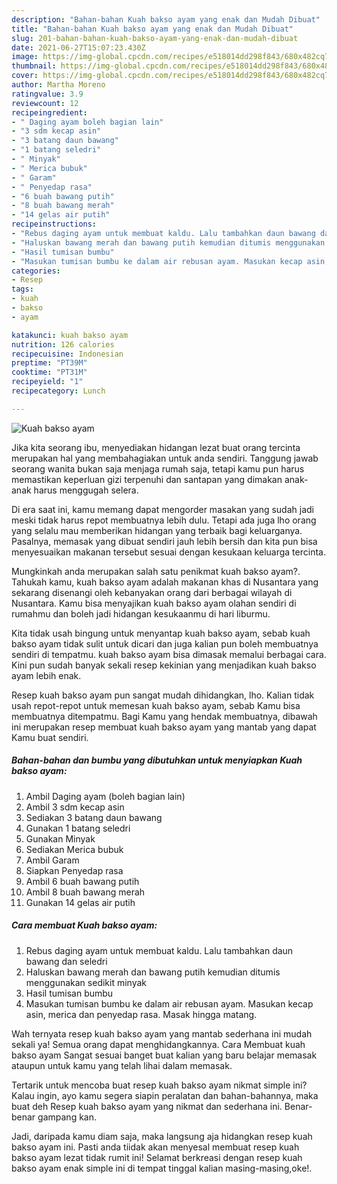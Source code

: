```yaml
---
description: "Bahan-bahan Kuah bakso ayam yang enak dan Mudah Dibuat"
title: "Bahan-bahan Kuah bakso ayam yang enak dan Mudah Dibuat"
slug: 201-bahan-bahan-kuah-bakso-ayam-yang-enak-dan-mudah-dibuat
date: 2021-06-27T15:07:23.430Z
image: https://img-global.cpcdn.com/recipes/e518014dd298f843/680x482cq70/kuah-bakso-ayam-foto-resep-utama.jpg
thumbnail: https://img-global.cpcdn.com/recipes/e518014dd298f843/680x482cq70/kuah-bakso-ayam-foto-resep-utama.jpg
cover: https://img-global.cpcdn.com/recipes/e518014dd298f843/680x482cq70/kuah-bakso-ayam-foto-resep-utama.jpg
author: Martha Moreno
ratingvalue: 3.9
reviewcount: 12
recipeingredient:
- " Daging ayam boleh bagian lain"
- "3 sdm kecap asin"
- "3 batang daun bawang"
- "1 batang seledri"
- " Minyak"
- " Merica bubuk"
- " Garam"
- " Penyedap rasa"
- "6 buah bawang putih"
- "8 buah bawang merah"
- "14 gelas air putih"
recipeinstructions:
- "Rebus daging ayam untuk membuat kaldu. Lalu tambahkan daun bawang dan seledri"
- "Haluskan bawang merah dan bawang putih kemudian ditumis menggunakan sedikit minyak"
- "Hasil tumisan bumbu"
- "Masukan tumisan bumbu ke dalam air rebusan ayam. Masukan kecap asin, merica dan penyedap rasa. Masak hingga matang."
categories:
- Resep
tags:
- kuah
- bakso
- ayam

katakunci: kuah bakso ayam 
nutrition: 126 calories
recipecuisine: Indonesian
preptime: "PT39M"
cooktime: "PT31M"
recipeyield: "1"
recipecategory: Lunch

---
```



![Kuah bakso ayam](https://img-global.cpcdn.com/recipes/e518014dd298f843/680x482cq70/kuah-bakso-ayam-foto-resep-utama.jpg)

Jika kita seorang ibu, menyediakan hidangan lezat buat orang tercinta merupakan hal yang membahagiakan untuk anda sendiri. Tanggung jawab seorang  wanita bukan saja menjaga rumah saja, tetapi kamu pun harus memastikan keperluan gizi terpenuhi dan santapan yang dimakan anak-anak harus menggugah selera.

Di era  saat ini, kamu memang dapat mengorder masakan yang sudah jadi meski tidak harus repot membuatnya lebih dulu. Tetapi ada juga lho orang yang selalu mau memberikan hidangan yang terbaik bagi keluarganya. Pasalnya, memasak yang dibuat sendiri jauh lebih bersih dan kita pun bisa menyesuaikan makanan tersebut sesuai dengan kesukaan keluarga tercinta. 



Mungkinkah anda merupakan salah satu penikmat kuah bakso ayam?. Tahukah kamu, kuah bakso ayam adalah makanan khas di Nusantara yang sekarang disenangi oleh kebanyakan orang dari berbagai wilayah di Nusantara. Kamu bisa menyajikan kuah bakso ayam olahan sendiri di rumahmu dan boleh jadi hidangan kesukaanmu di hari liburmu.

Kita tidak usah bingung untuk menyantap kuah bakso ayam, sebab kuah bakso ayam tidak sulit untuk dicari dan juga kalian pun boleh membuatnya sendiri di tempatmu. kuah bakso ayam bisa dimasak memalui berbagai cara. Kini pun sudah banyak sekali resep kekinian yang menjadikan kuah bakso ayam lebih enak.

Resep kuah bakso ayam pun sangat mudah dihidangkan, lho. Kalian tidak usah repot-repot untuk memesan kuah bakso ayam, sebab Kamu bisa membuatnya ditempatmu. Bagi Kamu yang hendak membuatnya, dibawah ini merupakan resep membuat kuah bakso ayam yang mantab yang dapat Kamu buat sendiri.

<!--inarticleads1-->

##### Bahan-bahan dan bumbu yang dibutuhkan untuk menyiapkan Kuah bakso ayam:

1. Ambil  Daging ayam (boleh bagian lain)
1. Ambil 3 sdm kecap asin
1. Sediakan 3 batang daun bawang
1. Gunakan 1 batang seledri
1. Gunakan  Minyak
1. Sediakan  Merica bubuk
1. Ambil  Garam
1. Siapkan  Penyedap rasa
1. Ambil 6 buah bawang putih
1. Ambil 8 buah bawang merah
1. Gunakan 14 gelas air putih




<!--inarticleads2-->

##### Cara membuat Kuah bakso ayam:

1. Rebus daging ayam untuk membuat kaldu. Lalu tambahkan daun bawang dan seledri
1. Haluskan bawang merah dan bawang putih kemudian ditumis menggunakan sedikit minyak
1. Hasil tumisan bumbu
1. Masukan tumisan bumbu ke dalam air rebusan ayam. Masukan kecap asin, merica dan penyedap rasa. Masak hingga matang.




Wah ternyata resep kuah bakso ayam yang mantab sederhana ini mudah sekali ya! Semua orang dapat menghidangkannya. Cara Membuat kuah bakso ayam Sangat sesuai banget buat kalian yang baru belajar memasak ataupun untuk kamu yang telah lihai dalam memasak.

Tertarik untuk mencoba buat resep kuah bakso ayam nikmat simple ini? Kalau ingin, ayo kamu segera siapin peralatan dan bahan-bahannya, maka buat deh Resep kuah bakso ayam yang nikmat dan sederhana ini. Benar-benar gampang kan. 

Jadi, daripada kamu diam saja, maka langsung aja hidangkan resep kuah bakso ayam ini. Pasti anda tiidak akan menyesal membuat resep kuah bakso ayam lezat tidak rumit ini! Selamat berkreasi dengan resep kuah bakso ayam enak simple ini di tempat tinggal kalian masing-masing,oke!.

